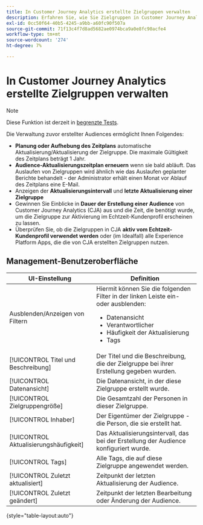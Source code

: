 ```yaml
---
title: In Customer Journey Analytics erstellte Zielgruppen verwalten
description: Erfahren Sie, wie Sie Zielgruppen in Customer Journey Analytics verwalten
exl-id: 0cc50f64-40b5-4245-a9bb-a60fc90f507a
source-git-commit: 71f13c4f7d8ad5682ae0974bca9a0e8fc90acfe4
workflow-type: tm+mt
source-wordcount: '274'
ht-degree: 7%

---
```


# In Customer Journey Analytics erstellte Zielgruppen verwalten

>[!NOTE]
>
>Diese Funktion ist derzeit in [begrenzte Tests](/help/release-notes/releases.md).

Die Verwaltung zuvor erstellter Audiences ermöglicht Ihnen Folgendes:

* **Planung oder Aufhebung des Zeitplans** automatische Aktualisierung/Aktualisierung der Zielgruppe. Die maximale Gültigkeit des Zeitplans beträgt 1 Jahr.
* **Audience-Aktualisierungszeitplan erneuern** wenn sie bald abläuft. Das Auslaufen von Zielgruppen wird ähnlich wie das Auslaufen geplanter Berichte behandelt - der Administrator erhält einen Monat vor Ablauf des Zeitplans eine E-Mail.
* Anzeigen der **Aktualisierungsintervall** und **letzte Aktualisierung einer Zielgruppe**
* Gewinnen Sie Einblicke in **Dauer der Erstellung einer Audience** von Customer Journey Analytics (CJA) aus und die Zeit, die benötigt wurde, um die Zielgruppe zur Aktivierung im Echtzeit-Kundenprofil erscheinen zu lassen.
* Überprüfen Sie, ob die Zielgruppen in CJA **aktiv vom Echtzeit-Kundenprofil verwendet werden** oder (im Idealfall) alle Experience Platform Apps, die die von CJA erstellten Zielgruppen nutzen.

## Management-Benutzeroberfläche

| UI-Einstellung | Definition |
| --- | --- |
| Ausblenden/Anzeigen von Filtern | Hiermit können Sie die folgenden Filter in der linken Leiste ein- oder ausblenden: <ul><li>Datenansicht</li><li>Verantwortlicher</li><li>Häufigkeit der Aktualisierung</li><li>Tags</li></ul> |
| [!UICONTROL Titel und Beschreibung] | Der Titel und die Beschreibung, die der Zielgruppe bei ihrer Erstellung gegeben wurden. |
| [!UICONTROL Datenansicht] | Die Datenansicht, in der diese Zielgruppe erstellt wurde. |
| [!UICONTROL Zielgruppengröße] | Die Gesamtzahl der Personen in dieser Zielgruppe. |
| [!UICONTROL Inhaber] | Der Eigentümer der Zielgruppe - die Person, die sie erstellt hat. |
| [!UICONTROL Aktualisierungshäufigkeit] | Das Aktualisierungsintervall, das bei der Erstellung der Audience konfiguriert wurde. |
| [!UICONTROL Tags] | Alle Tags, die auf diese Zielgruppe angewendet werden. |
| [!UICONTROL  Zuletzt aktualisiert] | Zeitpunkt der letzten Aktualisierung der Audience. |
| [!UICONTROL Zuletzt geändert] | Zeitpunkt der letzten Bearbeitung oder Änderung der Audience. |

{style=&quot;table-layout:auto&quot;}
